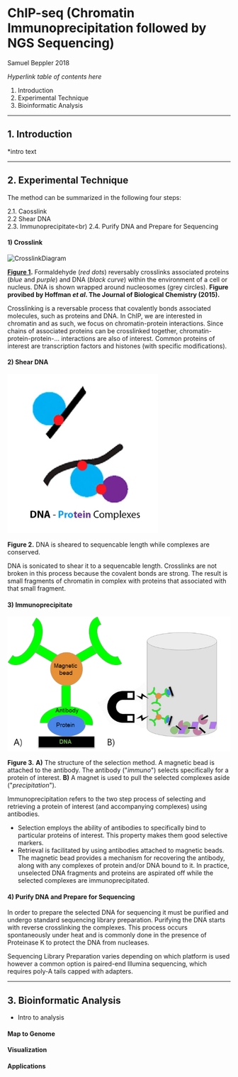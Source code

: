 # ChIP-seq (Chromatin Immunoprecipitation followed by NGS Sequencing)

Samuel Beppler 2018

*Hyperlink table of contents here*

1. Introduction
2. Experimental Technique 
3. Bioinformatic Analysis

---

## 1. Introduction

*intro text

---

## 2. Experimental Technique

The method can be summarized in the following four steps:

2.1. Caosslink<br>
2.2 Shear DNA<br>
2.3. Immunoprecipitate<br)
2.4. Purify DNA and Prepare for Sequencing 

#### 1) Crosslink

![CrosslinkDiagram](http://www.jbc.org/content/290/44/26404/F1.medium.gif "Diagram of Crosslinking")

**[Figure 1](http://www.jbc.org/content/290/44/26404.full).** Formaldehyde (*red dots*) reversably crosslinks associated proteins (*blue* and *purple*) and DNA (*black curve*) within the environment of a cell or nucleus. DNA is shown wrapped around nucleosomes (grey circles). **Figure provibed by Hoffman *et al*. The Journal of Biological Chemistry (2015).**

Crosslinking is a reversable process that covalently bonds associated molecules, such as proteins and DNA. In ChIP, we are interested in chromatin and as such, we focus on chromatin-protein interactions. Since chains of associated proteins can be crosslinked together, chromatin-protein-protein-... interactions are also of interest. Common proteins of interest are transcription factors and histones (with specific modifications).

#### 2) Shear DNA

![ShearedDiagram](https://github.com/bellpepper91/beng183/blob/master/sheared.jpg?raw=true "Diagram of Sheared DNA Complexes")

**Figure 2.** DNA is sheared to sequencable length while complexes are conserved.

DNA is sonicated to shear it to a sequencable length. Crosslinks are not broken in this process because the covalent bonds are strong. The result is small fragments of chromatin in complex with proteins that associated with that small fragment.

#### 3) Immunoprecipitate

![Immunoprecipitation](https://github.com/bellpepper91/beng183/blob/master/immunoprecipitation.jpg?raw=true "Diagram of Immunoprecipitation")

**Figure 3.** **A)** The structure of the selection method. A magnetic bead is attached to the antibody. The antibody ("*immuno*") selects specifically for a protein of interest. **B)** A magnet is used to pull the selected complexes aside ("*precipitation*").

Immunoprecipitation refers to the two step process of selecting and retrieving a protein of interest (and accompanying complexes) using antibodies.
- Selection employs the ability of antibodies to specifically bind to particular proteins of interest. This property makes them good selective markers.
- Retrieval is facilitated by using antibodies attached to magnetic beads. The magnetic bead provides a mechanism for recovering the antibody, along with any complexes of protein and/or DNA bound to it. In practice, unselected DNA fragments and proteins are aspirated off while the selected complexes are immunoprecipitated.

#### 4) Purify DNA and Prepare for Sequencing

In order to prepare the selected DNA for sequencing it must be purified and 
undergo standard sequencing library preparation.
Purifying the DNA starts with reverse crosslinking the complexes. This process occurs spontaneously under heat and is commonly done in the presence of Proteinase K to protect the DNA from nucleases.

Sequencing Library Preparation varies depending on which platform is used however a common option is paired-end Illumina sequencing, which requires poly-A tails capped with adapters.

---

## 3. Bioinformatic Analysis
* Intro to analysis

#### Map to Genome
#### Visualization
#### Applications



